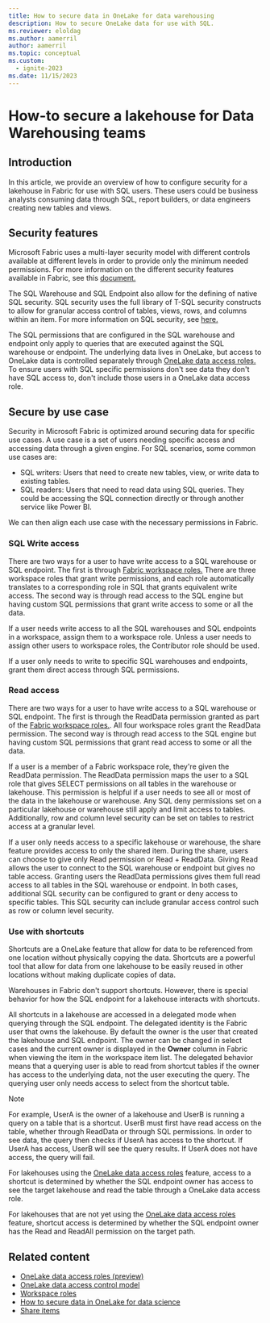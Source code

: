 ```yaml
---
title: How to secure data in OneLake for data warehousing
description: How to secure OneLake data for use with SQL.
ms.reviewer: eloldag
ms.author: aamerril
author: aamerril
ms.topic: conceptual
ms.custom:
  - ignite-2023
ms.date: 11/15/2023
---
```


# How-to secure a lakehouse for Data Warehousing teams

## Introduction

In this article, we provide an overview of how to configure security for a lakehouse in Fabric for use with SQL users. These users could be business analysts consuming data through SQL, report builders, or data engineers creating new tables and views.

## Security features

Microsoft Fabric uses a multi-layer security model with different controls available at different levels in order to provide only the minimum needed permissions. For more information on the different security features available in Fabric, see this [document.](./data-access-control-model.md)

The SQL Warehouse and SQL Endpoint also allow for the defining of native SQL security. SQL security uses the full library of T-SQL security constructs to allow for granular access control of tables, views, rows, and columns within an item. For more information on SQL security, see [here.](../../data-warehouse/sql-granular-permissions.md)

The SQL permissions that are configured in the SQL warehouse and endpoint only apply to queries that are executed against the SQL warehouse or endpoint. The underlying data lives in OneLake, but access to OneLake data is controlled separately through [OneLake data access roles.](./get-started-data-access-roles.md) To ensure users with SQL specific permissions don't see data they don't have SQL access to, don't include those users in a OneLake data access role.

## Secure by use case

Security in Microsoft Fabric is optimized around securing data for specific use cases. A use case is a set of users needing specific access and accessing data through a given engine. For SQL scenarios, some common use cases are:

- SQL writers: Users that need to create new tables, view, or write data to existing tables.
- SQL readers: Users that need to read data using SQL queries. They could be accessing the SQL connection directly or through another service like Power BI.

We can then align each use case with the necessary permissions in Fabric.

### SQL Write access

There are two ways for a user to have write access to a SQL warehouse or SQL endpoint. The first is through [Fabric workspace roles.](./get-started-security.md#workspace-permissions) There are three workspace roles that grant write permissions, and each role automatically translates to a corresponding role in SQL that grants equivalent write access. The second way is through read access to the SQL engine but having custom SQL permissions that grant write access to some or all the data.

If a user needs write access to all the SQL warehouses and SQL endpoints in a workspace, assign them to a workspace role. Unless a user needs to assign other users to workspace roles, the Contributor role should be used.

If a user only needs to write to specific SQL warehouses and endpoints, grant them direct access through SQL permissions.

### Read access

There are two ways for a user to have write access to a SQL warehouse or SQL endpoint. The first is through the ReadData permission granted as part of the [Fabric workspace roles.](./get-started-security.md#workspace-permissions). All four workspace roles grant the ReadData permission. The second way is through read access to the SQL engine but having custom SQL permissions that grant read access to some or all the data.

If a user is a member of a Fabric workspace role, they're given the ReadData permission. The ReadData permission maps the user to a SQL role that gives SELECT permissions on all tables in the warehouse or lakehouse. This permission is helpful if a user needs to see all or most of the data in the lakehouse or warehouse. Any SQL deny permissions set on a particular lakehouse or warehouse still apply and limit access to tables. Additionally, row and column level security can be set on tables to restrict access at a granular level.

If a user only needs access to a specific lakehouse or warehouse, the share feature provides access to only the shared item. During the share, users can choose to give only Read permission or Read + ReadData. Giving Read allows the user to connect to the SQL warehouse or endpoint but gives no table access. Granting users the ReadData permissions gives them full read access to all tables in the SQL warehouse or endpoint. In both cases, additional SQL security can be configured to grant or deny access to specific tables. This SQL security can include granular access control such as row or column level security.

### Use with shortcuts

Shortcuts are a OneLake feature that allow for data to be referenced from one location without physically copying the data. Shortcuts are a powerful tool that allow for data from one lakehouse to be easily reused in other locations without making duplicate copies of data.

Warehouses in Fabric don't support shortcuts. However, there is special behavior for how the SQL endpoint for a lakehouse interacts with shortcuts.

All shortcuts in a lakehouse are accessed in a delegated mode when querying through the SQL endpoint. The delegated identity is the Fabric user that owns the lakehouse. By default the owner is the user that created the lakehouse and SQL endpoint. The owner can be changed in select cases and the current owner is displayed in the **Owner** column in Fabric when viewing the item in the workspace item list. The delegated behavior means that a querying user is able to read from shortcut tables if the owner has access to the underlying data, not the user executing the query. The querying user only needs access to select from the shortcut table.

> [!NOTE]
> For example, UserA is the owner of a lakehouse and UserB is running a query on a table that is a shortcut. UserB must first have read access on the table, whether through ReadData or through SQL permissions. In order to see data, the query then checks if UserA has access to the shortcut. If UserA has access, UserB will see the query results. If UserA does not have access, the query will fail.

For lakehouses using the [OneLake data access roles](./get-started-data-access-roles.md) feature, access to a shortcut is determined by whether the SQL endpoint owner has access to see the target lakehouse and read the table through a OneLake data access role.

For lakehouses that are not yet using the [OneLake data access roles](./get-started-data-access-roles.md) feature, shortcut access is determined by whether the SQL endpoint owner has the Read and ReadAll permission on the target path.

## Related content

- [OneLake data access roles (preview)](./get-started-data-access-roles.md)
- [OneLake data access control model](./data-access-control-model.md)
- [Workspace roles](../../get-started/roles-workspaces.md)
- [How to secure data in OneLake for data science](./how-to-secure-data-in-onelake-for-data-science.md)
- [Share items](../../get-started/share-items.md)
